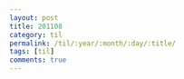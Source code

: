 ```yaml
---
layout: post
title: 201108
category: til
permalink: /til/:year/:month/:day/:title/
tags: [til]
comments: true
---
```

